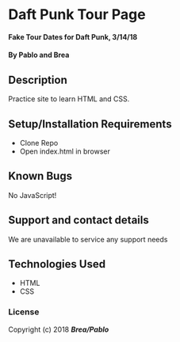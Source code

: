 # Daft Punk Tour Page

#### Fake Tour Dates for Daft Punk, 3/14/18

#### By Pablo and Brea

## Description

Practice site to learn HTML and CSS.

## Setup/Installation Requirements

* Clone Repo
* Open index.html in browser

## Known Bugs

No JavaScript!

## Support and contact details

We are unavailable to service any support needs

## Technologies Used

* HTML
* CSS

### License

Copyright (c) 2018 **_Brea/Pablo_**
